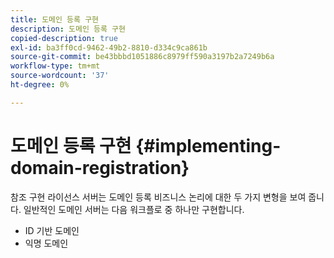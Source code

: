 ```yaml
---
title: 도메인 등록 구현
description: 도메인 등록 구현
copied-description: true
exl-id: ba3ff0cd-9462-49b2-8810-d334c9ca861b
source-git-commit: be43bbbd1051886c8979ff590a3197b2a7249b6a
workflow-type: tm+mt
source-wordcount: '37'
ht-degree: 0%

---
```


# 도메인 등록 구현 {#implementing-domain-registration}

참조 구현 라이선스 서버는 도메인 등록 비즈니스 논리에 대한 두 가지 변형을 보여 줍니다. 일반적인 도메인 서버는 다음 워크플로 중 하나만 구현합니다.

* ID 기반 도메인
* 익명 도메인
